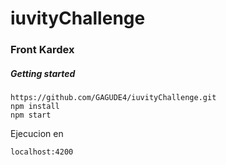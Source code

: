 # iuvityChallenge

### Front Kardex

##### Getting started

```
https://github.com/GAGUDE4/iuvityChallenge.git
npm install
npm start
```

Ejecucion en 

`localhost:4200`

